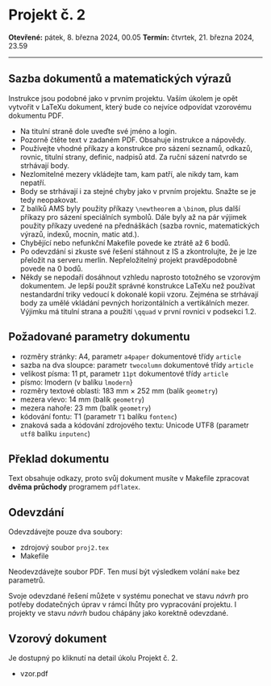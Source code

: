 # Projekt č. 2

**Otevřené:** pátek, 8. března 2024, 00.05
**Termín:** čtvrtek, 21. března 2024, 23.59

---

## Sazba dokumentů a matematických výrazů
Instrukce jsou podobné jako v prvním projektu. Vaším úkolem je opět vytvořit v LaTeXu dokument, který bude co nejvíce odpovídat vzorovému dokumentu PDF.

- Na titulní straně dole uveďte své jméno a login.
- Pozorně čtěte text v zadaném PDF. Obsahuje instrukce a nápovědy.
- Používejte vhodné příkazy a konstrukce pro sázení seznamů, odkazů, rovnic,  titulní strany, definic, nadpisů atd. Za ruční sázení natvrdo se strhávají body. 
- Nezlomitelné mezery vkládejte tam, kam patří, ale nikdy tam, kam nepatří.
- Body se strhávají i za stejné chyby jako v prvním projektu. Snažte se je tedy neopakovat.
- Z balíků AMS byly použity příkazy `\newtheorem` a `\binom`, plus další příkazy pro sázení speciálních symbolů. Dále byly až na pár výjimek použity příkazy uvedené na přednáškách (sazba rovnic, matematických výrazů, indexů, mocnin, matic atd.).
- Chybějící nebo nefunkční Makefile povede ke ztrátě až 6 bodů.
- Po odevzdání si zkuste své řešení stáhnout z IS a zkontrolujte, že je lze přeložit na serveru merlin. Nepřeložitelný projekt pravděpodobně povede na 0 bodů.
- Někdy se nepodaří dosáhnout vzhledu naprosto totožného se vzorovým dokumentem. Je lepší použít správné konstrukce LaTeXu než používat nestandardní triky vedoucí k dokonalé kopii vzoru. Zejména se strhávají body za umělé vkládání pevných horizontálních a vertikálních mezer. Výjimku má titulní strana a použití `\qquad` v první rovnici v podsekci 1.2.

## Požadované parametry dokumentu
- rozměry stránky: A4, parametr `a4paper` dokumentové třídy `article`
- sazba na dva sloupce: parametr `twocolumn` dokumentové třídy `article`
- velikost písma: 11 pt, parametr `11pt` dokumentové třídy `article`
- písmo: lmodern (v balíku `lmodern`}
- rozměry textové oblasti: 183 mm × 252 mm (balík `geometry`)
- mezera vlevo: 14 mm (balík `geometry`)
- mezera nahoře: 23 mm (balík `geometry`)
- kódování fontu: T1 (parametr `T1` balíku `fontenc`)
- znaková sada a kódování zdrojového textu: Unicode UTF8 (parametr `utf8` balíku `inputenc`)

## Překlad dokumentu
Text obsahuje odkazy, proto svůj dokument musíte v Makefile zpracovat **dvěma průchody** programem `pdflatex`.

## Odevzdání
Odevzdávejte pouze dva soubory:

- zdrojový soubor `proj2.tex`
- Makefile

Neodevzdávejte soubor PDF. Ten musí být výsledkem volání `make` bez parametrů.

Svoje odevzdané řešení můžete v systému ponechat ve stavu *návrh* pro potřeby dodatečných úprav v rámci lhůty pro vypracování projektu. I projekty ve stavu *návrh* budou chápány jako korektně odevzdané.

## Vzorový dokument
Je dostupný po kliknutí na detail úkolu Projekt č. 2.

- vzor.pdf